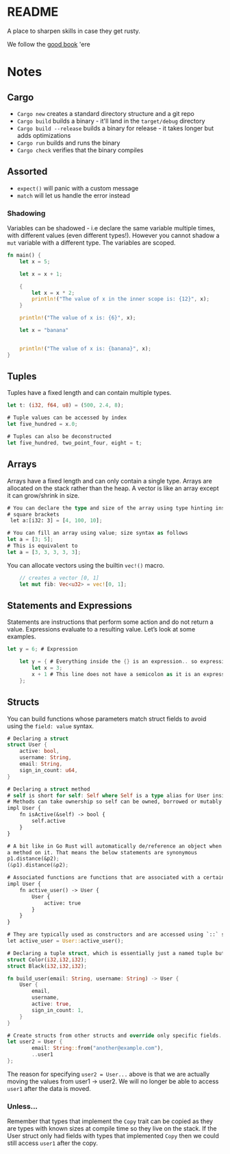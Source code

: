 # README

A place to sharpen skills in case they get rusty. 

We follow the [good book](https://doc.rust-lang.org/book/) 'ere 

# Notes

## Cargo

- `Cargo new` creates a standard directory structure and a git repo   
- `Cargo build` builds a binary - it'll land in the `target/debug` directory
- `Cargo build --release` builds a binary for release - it takes longer but adds optimizations
- `Cargo run` builds and runs the binary
- `Cargo check` verifies that the binary compiles

## Assorted

- `expect()` will panic with a custom message 
- `match` will let us handle the error instead

### Shadowing

Variables can be shadowed - i.e declare the same variable multiple times, with
different values (even different types!). However you cannot shadow a `mut`
variable with a different type. The variables are scoped. 
```rust
fn main() {
    let x = 5;

    let x = x + 1;

    {
        let x = x * 2;
        println!("The value of x in the inner scope is: {12}", x);
    }

    println!("The value of x is: {6}", x);

    let x = "banana"


    println!("The value of x is: {banana}", x);
}
```

## Tuples

Tuples have a fixed length and can contain multiple types. 
```rust 
let t: (i32, f64, u8) = (500, 2.4, 8);

# Tuple values can be accessed by index
let five_hundred = x.0; 

# Tuples can also be deconstructed
let five_hundred, two_point_four, eight = t; 

```

## Arrays 

Arrays have a fixed length and can only contain a single type. Arrays are
allocated on the stack rather than the heap. A vector is like an array except it
can grow/shrink in size.  

```rust
# You can declare the type and size of the array using type hinting inside
# square brackets
 let a:[i32: 3] = [4, 100, 10];

# You can fill an array using value; size syntax as follows
let a = [3; 5];
# This is equivalent to 
let a = [3, 3, 3, 3, 3];
```

You can allocate vectors using the builtin `vec!()` macro. 

```rust 
    // creates a vector [0, 1]
    let mut fib: Vec<u32> = vec![0, 1];
```

## Statements and Expressions

Statements are instructions that perform some action and do not return a value.
Expressions evaluate to a resulting value. Let’s look at some examples.

```rust
let y = 6; # Expression

    let y = { # Everything inside the {} is an expression.. so expressions can be part of statements. Consider that let y = 4 is a statement!
        let x = 3;
        x + 1 # This line does not have a semicolon as it is an expression. If it did it would not return a value! 
    };

```

## Structs

You can build functions whose parameters match struct fields to avoid using the `field: value` syntax. 
```rust
# Declaring a struct
struct User {
    active: bool,
    username: String,
    email: String,
    sign_in_count: u64,
}

# Declaring a struct method
# self is short for self: Self where Self is a type alias for User inside the impl block
# Methods can take ownership so self can be owned, borrowed or mutably borrowed. 
impl User {
    fn isActive(&self) -> bool {
        self.active
    }
}

# A bit like in Go Rust will automatically de/reference an object when you call
a method on it. That means the below statements are synonymous
p1.distance(&p2);
(&p1).distance(&p2);

# Associated functions are functions that are associated with a certain type but are not Methods
impl User {
    fn active_user() -> User {
        User {
            active: true
        }
    }
}

# They are typically used as constructors and are accessed using `::` syntax
let active_user = User::active_user();

# Declaring a tuple struct, which is essentially just a named tuple but they are different types.
struct Color(i32,i32,i32);
struct Black(i32,i32,i32);

fn build_user(email: String, username: String) -> User {
    User {
        email,
        username,
        active: true,
        sign_in_count: 1,
    }
}

# Create structs from other structs and override only specific fields. 
let user2 = User {
        email: String::from("another@example.com"),
        ..user1
};
```

The reason for specifying `user2 = User...` above is that we are actually
moving the values from user1 -> user2. We will no longer be able to access
`user1` after the data is moved. 

### Unless...

Remember that types that implement the `Copy` trait can be copied as they are
types with known sizes at compile time so they live on the stack. If the User
struct only had fields with types that implemented `Copy` then we could still
access `user1` after the copy. 
